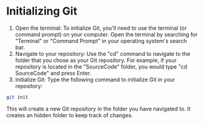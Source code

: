 # Initializing Git

1. Open the terminal: To initialize Git, you'll need to use the terminal (or command prompt) on your computer. Open the terminal by searching for "Terminal" or "Command Prompt" in your operating system's search bar.
2. Navigate to your repository: Use the "cd" command to navigate to the folder that you chose as your Git repository. For example, if your repository is located in the "SourceCode" folder, you would type "cd SourceCode" and press Enter.
3. Initialize Git: Type the following command to initialize Git in your repository:

```bash
git init
```

This will create a new Git repository in the folder you have navigated to. It creates an hidden folder to keep track of changes.
